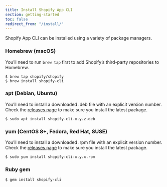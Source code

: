 ```yaml
---
title: Install Shopify App CLI
section: getting-started
toc: false
redirect_from: "/install/"
---
```


Shopify App CLI can be installed using a variety of package managers.

### Homebrew (macOS)

You’ll need to run `brew tap` first to add Shopify’s third-party repositories to Homebrew.

```console
$ brew tap shopify/shopify
$ brew install shopify-cli
```

### apt (Debian, Ubuntu)

You’ll need to install a downloaded .deb file with an explicit version number. Check the [releases page](https://github.com/Shopify/shopify-app-cli/releases) to make sure you install the latest package.

```console
$ sudo apt install shopify-cli-x.y.z.deb
```

### yum (CentOS 8+, Fedora, Red Hat, SUSE)

You’ll need to install a downloaded .rpm file with an explicit version number. Check the [releases page](https://github.com/Shopify/shopify-app-cli/releases) to make sure you install the latest package.

```console
$ sudo yum install shopify-cli-x.y.x.rpm
```

### Ruby gem

```console
$ gem install shopify-cli
```